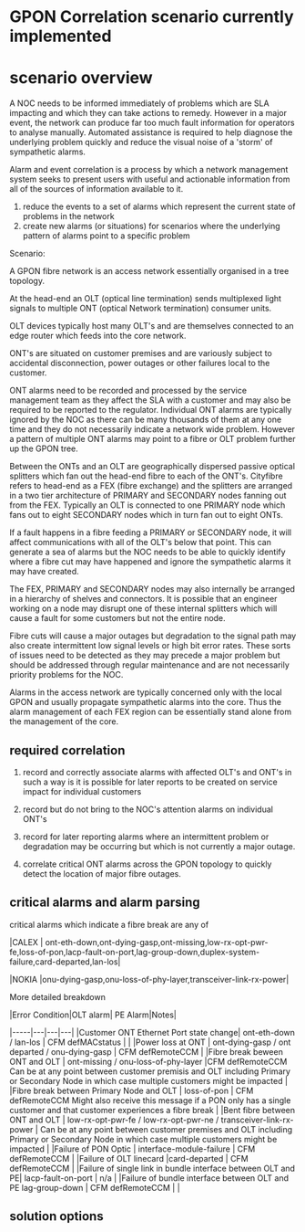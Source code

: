 # GPON Correlation scenario currently implemented

# scenario overview


A NOC needs to be informed immediately of problems which are SLA impacting and which they can take actions to remedy. 
However in a major event, the network can produce far too much fault information for operators to analyse manually. 
Automated assistance is required to help diagnose the underlying problem quickly and reduce the visual noise of a 'storm' of sympathetic alarms.

Alarm and event correlation is a process by which a network management system seeks to present users with useful and actionable information from all of the sources of information available to it.

1. reduce the events to a set of alarms which represent the current state of problems in the network
2. create new alarms (or situations) for scenarios where the underlying pattern of alarms point to a specific problem

Scenario:

A GPON fibre network is an access network essentially organised in a tree topology.

At the head-end an OLT (optical line termination) sends multiplexed light signals to multiple  ONT (optical Network termination) consumer units.

OLT devices typically host many OLT's and are themselves connected to an edge router which feeds into the core network. 

ONT's are situated on customer premises and are variously subject to accidental disconnection, power outages or other failures local to the customer. 

ONT alarms need to be recorded and processed by the service management team as they affect the SLA with a customer and may also be required to be reported to the regulator. 
Individual ONT alarms are typically ignored by the NOC as there can be many thousands of them at any one time and they do not necessarily indicate a network wide problem. 
However a pattern of multiple ONT alarms may point to a fibre or OLT problem further up the GPON tree.

Between the ONTs and an OLT are geographically dispersed passive optical splitters which fan out the head-end fibre to each of the ONT's. 
Cityfibre refers to head-end as a  FEX (fibre exchange) and the splitters are arranged in a two tier architecture of PRIMARY and SECONDARY nodes fanning out from the FEX. 
Typically an OLT is connected to one PRIMARY node which fans out to eight SECONDARY nodes which in turn fan out to eight ONTs. 

If a fault happens in a fibre feeding a PRIMARY or SECONDARY node, it will affect communications with all of the OLT's below that point.
This can generate a sea of alarms but the NOC needs to be able to quickly identify where a fibre cut may have happened and ignore the sympathetic alarms it may have created.

The FEX, PRIMARY and SECONDARY nodes may also internally be arranged in a hierarchy of shelves and connectors. 
It is possible that an engineer working on a node may disrupt one of these internal splitters which will cause a fault for some customers but not the entire node.

Fibre cuts will cause a major outages but degradation to the signal path may also create intermittent low signal levels or high bit error rates. 
These sorts of issues need to be detected as they may precede a major problem but should be addressed through regular maintenance and are not necessarily priority problems for the NOC.

Alarms in the access network are typically concerned only with the local GPON and usually propagate sympathetic alarms into the core.
Thus the alarm management of each FEX region can be essentially stand alone from the management of the core.

## required correlation

1. record and correctly associate alarms with affected OLT's and ONT's in such a way is it is possible for later reports to be created on service impact for individual customers

2. record but do not bring to the NOC's attention alarms on individual ONT's

3. record for later reporting alarms where an intermittent problem or degradation may be occurring but which is not currently a major outage.

4. correlate critical ONT alarms across the GPON topology to quickly detect the location of major fibre outages.

## critical alarms and alarm parsing



critical alarms which indicate a fibre break are any of

|CALEX | ont-eth-down,ont-dying-gasp,ont-missing,low-rx-opt-pwr-fe,loss-of-pon,lacp-fault-on-port,lag-group-down,duplex-system-failure,card-departed,lan-los|

|NOKIA |onu-dying-gasp,onu-loss-of-phy-layer,transceiver-link-rx-power|

More detailed breakdown

|Error Condition|OLT alarm| PE Alarm|Notes|

|-----|---|---|---|
|Customer ONT Ethernet Port state change| ont-eth-down / lan-los | CFM defMACstatus |   |
|Power loss at ONT |  ont-dying-gasp / ont departed / onu-dying-gasp | CFM defRemoteCCM    |
|Fibre break beween ONT and OLT | ont-missing / onu-loss-of-phy-layer |CFM defRemoteCCM    Can be at any point between customer premisis and OLT including Primary or Secondary Node in which case multiple customers might be impacted |
|Fibre break between Primary Node and OLT |   loss-of-pon | CFM defRemoteCCM    Might also receive this message if a PON only has a single customer and that customer experiences a fibre break |
|Bent fibre between ONT and OLT | low-rx-opt-pwr-fe / low-rx-opt-pwr-ne / transceiver-link-rx-power |      Can be at any point between customer premises and OLT including Primary or Secondary Node in which case multiple customers might be impacted |
|Failure of PON Optic  |  interface-module-failure |   CFM defRemoteCCM    |
|Failure of OLT linecard |card-departed |  CFM defRemoteCCM    |
|Failure of  single link in bundle interface between OLT and PE|  lacp-fault-on-port | n/a |
|Failure of bundle interface between OLT and PE  lag-group-down | CFM defRemoteCCM   | |
            

## solution options









